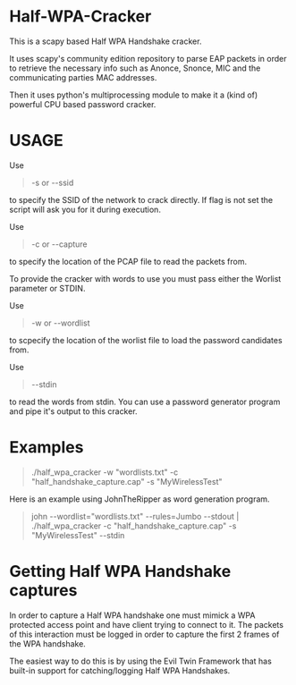 # Half-WPA-Cracker
This is a scapy based Half WPA Handshake cracker.

It uses scapy's community edition repository to parse EAP packets in order to retrieve the necessary info such as Anonce, Snonce, MIC and the communicating parties MAC addresses.

Then it uses python's multiprocessing module to make it a (kind of) powerful CPU based password cracker.


# USAGE

Use 
> -s or --ssid

to specify the SSID of the network to crack directly. If flag is not set the script will ask you for it during execution.

Use 
> -c or --capture 

to specify the location of the PCAP file to read the packets from.

To provide the cracker with words to use you must pass either the Worlist parameter or STDIN.

Use 
> -w or --wordlist 

to scpecify the location of the worlist file to load the password candidates from.

Use 
> --stdin 

to read the words from stdin. You can use a password generator program and pipe it's output to this cracker.


# Examples

> ./half_wpa_cracker -w "wordlists.txt" -c "half_handshake_capture.cap" -s "MyWirelessTest"

Here is an example using JohnTheRipper as word generation program.

> john --wordlist="wordlists.txt" --rules=Jumbo --stdout | ./half_wpa_cracker -c "half_handshake_capture.cap" -s "MyWirelessTest" --stdin

# Getting Half WPA Handshake captures

In order to capture a Half WPA handshake one must mimick a WPA protected access point and have client trying to connect to it.
The packets of this interaction must be logged in order to capture the first 2 frames of the WPA handshake.

The easiest way to do this is by using the Evil Twin Framework that has built-in support for catching/logging Half WPA Handshakes.
